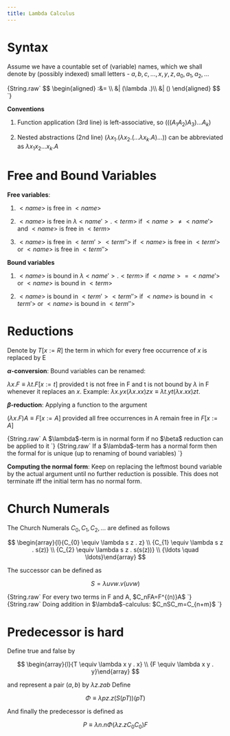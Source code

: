 ```yaml
---
title: Lambda Calculus
---
```


# Syntax

Assume we have a countable set of (variable) names, which we shall
denote by (possibly indexed) small letters -
$a,b,c, ..., x,y,z,a_0,a_1,a_2,...$

<Definition name="$\lambda-term$">
{String.raw`
$$
\begin{aligned}
<term> :&= <name>\\
    &| (\lambda <name>.<term>)\\
    &| (<term><term>)
\end{aligned}
$$
`}
</Definition>

**Conventions**

1.  Function application (3rd line) is left-associative, so
    $(((A_1A_2)A_3)...A_k)$

2.  Nested abstractions (2nd line)
    $(\lambda x_1.(\lambda x_2.(...\lambda x_k.A)...))$ can be
    abbreviated as $\lambda x_1x_2...x_k.A$

# Free and Bound Variables

**Free variables**:

1.  $<name>$ is free in $<name>$

2.  $<name>$ is free in $\lambda <name'>.<term>$ if $<name>\neq <name'>$
    and $<name>$ is free in $<term>$

3.  $<name>$ is free in $<term'><term''>$ if $<name>$ is free in
    $<term'>$ or $<name>$ is free in $<term''>$

**Bound variables**

1.  $<name>$ is bound in $\lambda<name'>.<term>$ if $<name>=<name'>$ or
    $<name>$ is bound in $<term>$

2.  $<name>$ is bound in $<term'><term''>$ if $<name>$ is bound in
    $<term'>$ or $<name>$ is bound in $<term''>$

# Reductions

Denote by $T[x:= R]$ the term in which for every free occurrence of $x$
is replaced by E

**$\alpha$-conversion**: Bound variables can be renamed:

$\lambda x.F \equiv \lambda t.F[x:=t]$ provided t is not free in F and t
is not bound by $\lambda$ in F whenever it replaces an $x$. Example:
$\lambda x.yx(\lambda x.xx)zx \equiv \lambda t.yt(\lambda x.xx)zt.$

**$\beta$-reduction**: Applying a function to the argument

$(\lambda x.F)A \equiv F[x:=A]$ provided all free occurrences in A
remain free in $F[x:=A]$

<Definition name="Normal form">
{String.raw`
A $\lambda$-term is in normal form if no $\beta$ reduction can be applied to it
`}
</Definition>

<Theorem>
{String.raw`
If a $\lambda$-term has a normal form then the formal for is
unique (up to renaming of bound variables)
`}
</Theorem>

**Computing the normal form**: Keep on replacing the leftmost bound
variable by the actual argument until no further reduction is possible.
This does not terminate iff the initial term has no normal form.

# Church Numerals

The Church Numerals $C_0,C_1,C_2,...$ are defined as follows

$$
\begin{array}{l}{C_{0} \equiv \lambda s z . z} \\ {C_{1} \equiv \lambda s z . s(z)} \\ {C_{2} \equiv \lambda s z . s(s(z))} \\ {\ldots \quad \ldots}\end{array}
$$

The successor can be defined as

$$
S=\lambda uvw.v(uvw)
$$

<Lemma>
{String.raw`
For every two terms in F and A, $C_nFA=F^{(n)}A$
`}
</Lemma>

<Corollary>
{String.raw`
Doing addition in $\lambda$-calculus: $C_nSC_m=C_{n+m}$
`}
</Corollary>

# Predecessor is hard

Define true and false by

$$
\begin{array}{l}{T \equiv \lambda x y . x} \\ {F \equiv \lambda x y . y}\end{array}
$$

and represent a pair $(a,b)$ by $\lambda z.zab$ Define

$$
\Phi \equiv \lambda p z . z(S(p T))(p T)
$$

And finally the predecessor is defined as

$$
P \equiv \lambda n . n \Phi\left(\lambda z . z C_{0} C_{0}\right) F
$$
